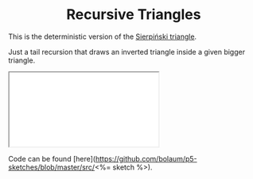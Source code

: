 # <center>Recursive Triangles</center>

This is the deterministic version of the [Sierpiński triangle](https://en.wikipedia.org/wiki/Sierpi%C5%84ski_triangle). 

Just a tail recursion that draws an inverted triangle inside a given bigger triangle.

<div class="flex-container align-center">
  <iframe src="<%= sketch %>/<%= sketch %>.html" width="<%= size %>px" height="<%= size %>px"></iframe>
</div>

Code can be found [here](https://github.com/bolaum/p5-sketches/blob/master/src/<%= sketch %>).
